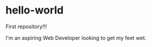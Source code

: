 hello-world
===========

First repository!!!

I'm an aspiring Web Developer looking to get my feet wet.
